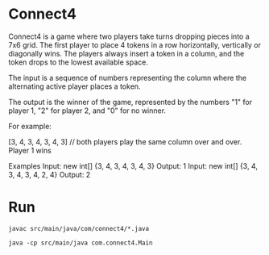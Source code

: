 
# Connect4



Connect4 is a game where two players take turns dropping pieces into a 7x6 grid. The first player to place 4 tokens in a row horizontally, vertically or diagonally wins. The players always insert a token in a column, and the token drops to the lowest available space.





The input is a sequence of numbers representing the column where the alternating active player places a token.



The output is the winner of the game, represented by the numbers "1" for player 1, "2" for player 2, and "0" for no winner.



For example:

[3, 4, 3, 4, 3, 4, 3] // both players play the same column over and over. Player 1 wins 


Examples
Input: new int[] {3, 4, 3, 4, 3, 4, 3}
Output: 1
Input: new int[] {3, 4, 3, 4, 3, 4, 2, 4}
Output: 2

# Run
`javac src/main/java/com/connect4/*.java`

`java -cp src/main/java com.connect4.Main`
